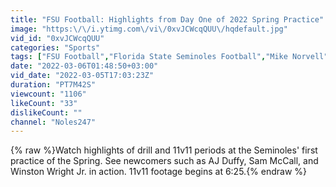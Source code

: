 ```yaml
---
title: "FSU Football: Highlights from Day One of 2022 Spring Practice"
image: "https:\/\/i.ytimg.com\/vi\/0xvJCWcqQUU\/hqdefault.jpg"
vid_id: "0xvJCWcqQUU"
categories: "Sports"
tags: ["FSU Football","Florida State Seminoles Football","Mike Norvell"]
date: "2022-03-06T01:48:50+03:00"
vid_date: "2022-03-05T17:03:23Z"
duration: "PT7M42S"
viewcount: "1106"
likeCount: "33"
dislikeCount: ""
channel: "Noles247"
---
```

{% raw %}Watch highlights of drill and 11v11 periods at the Seminoles' first practice of the Spring. See newcomers such as AJ Duffy, Sam McCall, and Winston Wright Jr. in action. 11v11 footage begins at 6:25.{% endraw %}
